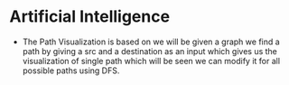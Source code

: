 # Artificial Intelligence
* The Path Visualization is based on we will be given a graph we find a path by giving a src and a destination as an input which gives us the visualization of single path which will be seen we can modify it for all possible paths using DFS.
